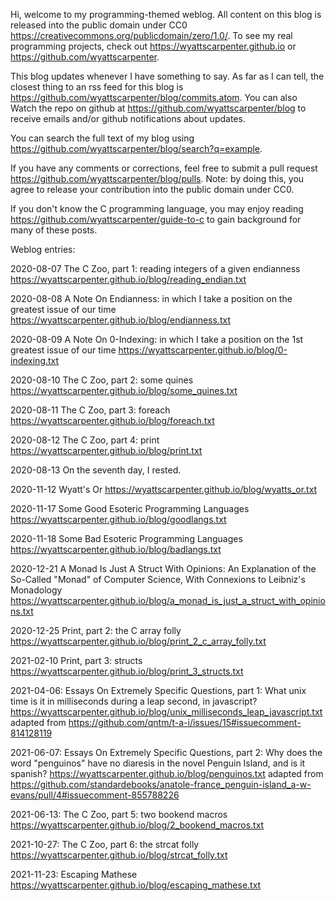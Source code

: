 Hi, welcome to my programming-themed weblog. All content on this blog is released into the public domain under CC0 https://creativecommons.org/publicdomain/zero/1.0/.  To see my real programming projects, check out https://wyattscarpenter.github.io or https://github.com/wyattscarpenter.

This blog updates whenever I have something to say. As far as I can tell, the closest thing to an rss feed for this blog is https://github.com/wyattscarpenter/blog/commits.atom. You can also Watch the repo on github at https://github.com/wyattscarpenter/blog to receive emails and/or github notifications about updates.

You can search the full text of my blog using https://github.com/wyattscarpenter/blog/search?q=example.

If you have any comments or corrections, feel free to submit a pull request https://github.com/wyattscarpenter/blog/pulls. Note: by doing this, you agree to release your contribution into the public domain under CC0.

If you don't know the C programming language, you may enjoy reading https://github.com/wyattscarpenter/guide-to-c to gain background for many of these posts.

Weblog entries:

2020-08-07 The C Zoo, part 1: reading integers of a given endianness https://wyattscarpenter.github.io/blog/reading_endian.txt

2020-08-08 A Note On Endianness: in which I take a position on the greatest issue of our time https://wyattscarpenter.github.io/blog/endianness.txt

2020-08-09 A Note On 0-Indexing: in which I take a position on the 1st greatest issue of our time https://wyattscarpenter.github.io/blog/0-indexing.txt

2020-08-10 The C Zoo, part 2: some quines https://wyattscarpenter.github.io/blog/some_quines.txt

2020-08-11 The C Zoo, part 3: foreach https://wyattscarpenter.github.io/blog/foreach.txt

2020-08-12 The C Zoo, part 4: print https://wyattscarpenter.github.io/blog/print.txt

2020-08-13 On the seventh day, I rested.

2020-11-12 Wyatt's Or https://wyattscarpenter.github.io/blog/wyatts_or.txt

2020-11-17 Some Good Esoteric Programming Languages https://wyattscarpenter.github.io/blog/goodlangs.txt

2020-11-18 Some Bad Esoteric Programming Languages https://wyattscarpenter.github.io/blog/badlangs.txt

2020-12-21 A Monad Is Just A Struct With Opinions: An Explanation of the So-Called "Monad" of Computer Science, With Connexions to Leibniz's Monadology https://wyattscarpenter.github.io/blog/a_monad_is_just_a_struct_with_opinions.txt

2020-12-25 Print, part 2: the C array folly https://wyattscarpenter.github.io/blog/print_2_c_array_folly.txt

2021-02-10 Print, part 3: structs https://wyattscarpenter.github.io/blog/print_3_structs.txt

2021-04-06: Essays On Extremely Specific Questions, part 1: What unix time is it in milliseconds during a leap second, in javascript? https://wyattscarpenter.github.io/blog/unix_milliseconds_leap_javascript.txt adapted from https://github.com/qntm/t-a-i/issues/15#issuecomment-814128119

2021-06-07: Essays On Extremely Specific Questions, part 2: Why does the word "penguinos" have no diaresis in the novel Penguin Island, and is it spanish? https://wyattscarpenter.github.io/blog/penguinos.txt adapted from https://github.com/standardebooks/anatole-france_penguin-island_a-w-evans/pull/4#issuecomment-855788226

2021-06-13: The C Zoo, part 5: two bookend macros https://wyattscarpenter.github.io/blog/2_bookend_macros.txt

2021-10-27: The C Zoo, part 6: the strcat folly https://wyattscarpenter.github.io/blog/strcat_folly.txt

2021-11-23: Escaping Mathese https://wyattscarpenter.github.io/blog/escaping_mathese.txt
